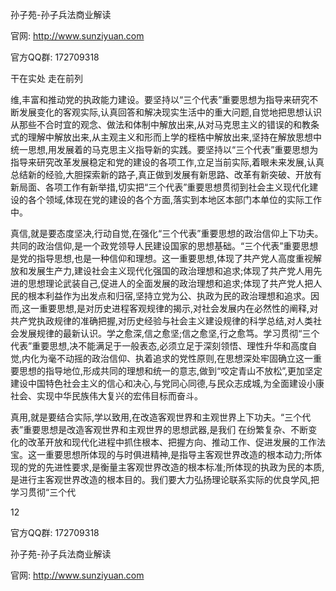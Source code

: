 孙子苑-孙子兵法商业解读

官网: http://www.sunziyuan.com

官方QQ群: 172709318

干在实处 走在前列

维,丰富和推动党的执政能力建设。要坚持以“三个代表”重要思想为指导来研究不断发展变化的客观实际,认真回答和解决现实生活中的重大问题,自觉地把思想认识从那些不合时宜的观念、做法和体制中解放出来,从对马克思主义的错误的和教条式的理解中解放出来,从主观主义和形而上学的桎梏中解放出来,坚持在解放思想中统一思想,用发展着的马克思主义指导新的实践。要坚持以“三个代表”重要思想为指导来研究改革发展稳定和党的建设的各项工作,立足当前实际,着眼未来发展,认真总结新的经验,大胆探索新的路子,真正做到发展有新思路、改革有新突破、开放有新局面、各项工作有新举措,切实把“三个代表”重要思想贯彻到社会主义现代化建设的各个领域,体现在党的建设的各个方面,落实到本地区本部门本单位的实际工作中。

真信,就是要态度坚决,行动自觉,在强化“三个代表”重要思想的政治信仰上下功夫。共同的政治信仰,是一个政党领导人民建设国家的思想基础。“三个代表”重要思想是党的指导思想,也是一种信仰和理想。这一重要思想,体现了共产党人高度重视解放和发展生产力,建设社会主义现代化强国的政治理想和追求;体现了共产党人用先进的思想理论武装自己,促进人的全面发展的政治理想和追求;体现了共产党人把人民的根本利益作为出发点和归宿,坚持立党为公、执政为民的政治理想和追求。因而,这一重要思想,是对历史进程客观规律的揭示,对社会发展内在必然性的阐释,对共产党执政规律的准确把握,对历史经验与社会主义建设规律的科学总结,对人类社会发展规律的最新认识。学之愈深,信之愈坚;信之愈坚,行之愈笃。学习贯彻“三个代表”重要思想,决不能满足于一般表态,必须立足于深刻领悟、理性升华和高度自觉,内化为毫不动摇的政治信仰、执着追求的党性原则,在思想深处牢固确立这一重要思想的指导地位,形成共同的理想和统一的意志,做到“咬定青山不放松”,更加坚定建设中国特色社会主义的信心和决心,与党同心同德,与民众志成城,为全面建设小康社会、实现中华民族伟大复兴的宏伟目标而奋斗。

真用,就是要结合实际,学以致用,在改造客观世界和主观世界上下功夫。“三个代表”重要思想是改造客观世界和主观世界的思想武器,是我们 在纷繁复杂、不断变化的改革开放和现代化进程中抓住根本、把握方向、推动工作、促进发展的工作法宝。这一重要思想所体现的与时俱进精神,是指导主客观世界改造的根本动力;所体现的党的先进性要求,是衡量主客观世界改造的根本标准;所体现的执政为民的本质,是进行主客观世界改造的根本目的。我们要大力弘扬理论联系实际的优良学风,把学习贯彻“三个代

12

官方QQ群: 172709318

孙子苑-孙子兵法商业解读

官网: http://www.sunziyuan.com